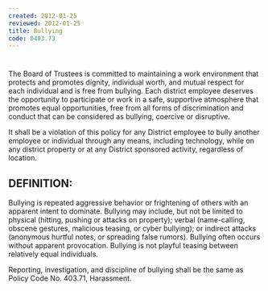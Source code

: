 ```yaml
---
created: 2012-01-25
reviewed: 2012-01-25
title: Bullying
code: 0403.73
---
```


#  

The Board of Trustees is committed to maintaining a work environment that protects and promotes dignity, individual worth, and mutual respect for each individual and is free from bullying. Each district employee deserves the opportunity to participate or work in a safe, supportive atmosphere that promotes equal opportunities, free from all forms of discrimination and conduct that can be considered as bullying, coercive or disruptive.

It shall be a violation of this policy for any District employee to bully another employee or individual through any means, including technology, while on any district property or at any District sponsored activity, regardless of location.

## DEFINITION:

Bullying is repeated aggressive behavior or frightening of others with an apparent intent to dominate. Bullying may include, but not be limited to physical (hitting, pushing or attacks on property); verbal (name-calling, obscene gestures, malicious teasing, or cyber bullying); or indirect attacks (anonymous hurtful notes, or spreading false rumors). Bullying often occurs without apparent provocation. Bullying is not playful teasing between relatively equal individuals.

Reporting, investigation, and discipline of bullying shall be the same as Policy Code No. 403.71, Harassment.

